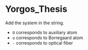 # Yorgos_Thesis

Add the system in the string.

- `O` corresponds to auxiliary atom
- `o` corresponds to Borregaard atom
- `-` corresponds to optical fiber
